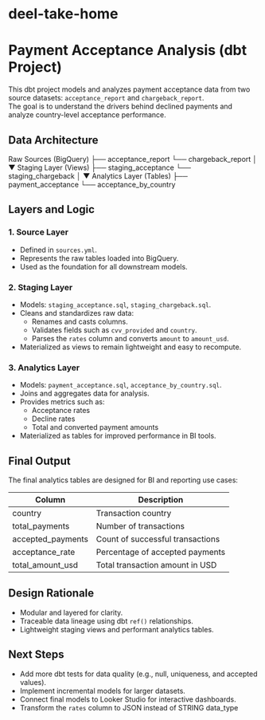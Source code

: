 # deel-take-home

# Payment Acceptance Analysis (dbt Project)

This dbt project models and analyzes payment acceptance data from two source datasets: `acceptance_report` and `chargeback_report`.  
The goal is to understand the drivers behind declined payments and analyze country-level acceptance performance.

## Data Architecture

Raw Sources (BigQuery)
├── acceptance_report
└── chargeback_report
│
▼
Staging Layer (Views)
├── staging_acceptance
└── staging_chargeback
│
▼
Analytics Layer (Tables)
├── payment_acceptance
└── acceptance_by_country

## Layers and Logic

### 1. Source Layer
- Defined in `sources.yml`.
- Represents the raw tables loaded into BigQuery.
- Used as the foundation for all downstream models.

### 2. Staging Layer
- Models: `staging_acceptance.sql`, `staging_chargeback.sql`.
- Cleans and standardizes raw data:
  - Renames and casts columns.
  - Validates fields such as `cvv_provided` and `country`.
  - Parses the `rates` column and converts `amount` to `amount_usd`.
- Materialized as views to remain lightweight and easy to recompute.

### 3. Analytics Layer
- Models: `payment_acceptance.sql`, `acceptance_by_country.sql`.
- Joins and aggregates data for analysis.
- Provides metrics such as:
  - Acceptance rates
  - Decline rates
  - Total and converted payment amounts
- Materialized as tables for improved performance in BI tools.

## Final Output

The final analytics tables are designed for BI and reporting use cases:

| Column | Description |
|---------|-------------|
| country | Transaction country |
| total_payments | Number of transactions |
| accepted_payments | Count of successful transactions |
| acceptance_rate | Percentage of accepted payments |
| total_amount_usd | Total transaction amount in USD |


## Design Rationale
- Modular and layered for clarity.
- Traceable data lineage using dbt `ref()` relationships.
- Lightweight staging views and performant analytics tables.

## Next Steps
- Add more dbt tests for data quality (e.g., null, uniqueness, and accepted values).
- Implement incremental models for larger datasets.
- Connect final models to Looker Studio for interactive dashboards.
- Transform the `rates` column to JSON instead of STRING data_type